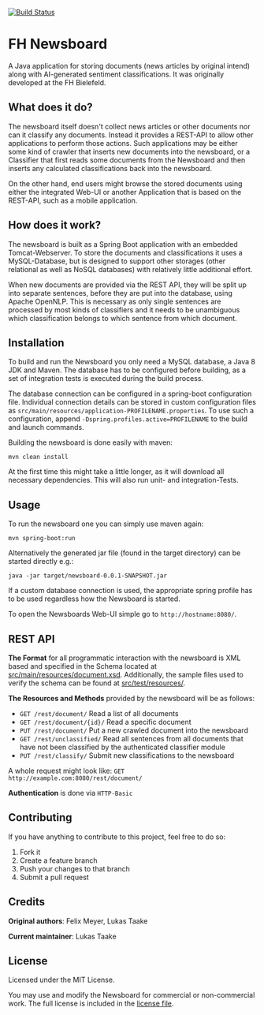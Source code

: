 [![Build Status](https://travis-ci.org/mrm1st3r/fh-newsboard.svg?branch=master)](https://travis-ci.org/mrm1st3r/fh-newsboard)
# FH Newsboard
A Java application for storing documents (news articles by original intend)
along with AI-generated sentiment classifications.
It was originally developed at the FH Bielefeld.

## What does it do?
The newsboard itself doesn't collect news articles or other documents nor can it
classify any documents.
Instead it provides a REST-API to allow other applications to perform those actions.
Such applications may be either some kind of crawler that inserts new documents into the newsboard,
or a Classifier that first reads some documents from the Newsboard and then inserts any calculated
classifications back into the newsboard.

On the other hand, end users might browse the stored documents using either the integrated Web-UI
or another Application that is based on the REST-API, such as a mobile application.

## How does it work?
The newsboard is built as a Spring Boot application with an embedded Tomcat-Webserver.
To store the documents and classifications it uses a MySQL-Database, but is designed to support
other storages (other relational as well as NoSQL databases) with relatively little additional effort. 

When new documents are provided via the REST API, they will be split up into separate sentences,
before they are put into the database, using Apache OpenNLP. This is necessary as only single sentences are processed by most kinds of classifiers
and it needs to be unambiguous which classification belongs to which sentence from which document.

## Installation
To build and run the Newsboard you only need a MySQL database, a Java 8 JDK and Maven.
The database has to be configured before building, as a set of
integration tests is executed during the build process. 

The database connection can be configured in a spring-boot configuration file.
Individual connection details can be stored in custom configuration files as `src/main/resources/application-PROFILENAME.properties`.
To use such a configuration, append `-Dspring.profiles.active=PROFILENAME` to the build and launch commands.

Building the newsboard is done easily with maven:

    mvn clean install
    
At the first time this might take a little longer, as it will download all necessary dependencies.
This will also run unit- and integration-Tests.

## Usage
To run the newsboard one you can simply use maven again: 

    mvn spring-boot:run

Alternatively the generated jar file (found in the target directory)
can be started directly e.g.:

    java -jar target/newsboard-0.0.1-SNAPSHOT.jar

If a custom database connection is used, the appropriate spring profile has to be used regardless
how the Newsboard is started.

To open the Newsboards Web-UI simple go to  `http://hostname:8080/`.

## REST API
**The Format** for all programmatic interaction with the newsboard is XML based
and specified in the Schema located at [src/main/resources/document.xsd](src/main/resources/document.xsd).
Additionally, the sample files used to verify the schema can be found at [src/test/resources/](src/test/resources/). 

**The Resources and Methods** provided by the newsboard will be as follows:

- `GET /rest/document/` Read a list of all documents
- `GET /rest/document/{id}/` Read a specific document
- `PUT /rest/document/` Put a new crawled document into the newsboard
- `GET /rest/unclassified/` Read all sentences from all documents that have
not been classified by the authenticated classifier module
- `PUT /rest/classify/` Submit new classifications to the newsboard

A whole request might look like:
`GET http://example.com:8080/rest/document/`

**Authentication** is done via `HTTP-Basic`

## Contributing
If you have anything to contribute to this project, feel free to do so:

1. Fork it
1. Create a feature branch
1. Push your changes to that branch
1. Submit a pull request

## Credits
**Original authors**: Felix Meyer, Lukas Taake

**Current maintainer**: Lukas Taake

## License
Licensed under the MIT License.

You may use and modify the Newsboard for commercial or non-commercial work.
The full license is included in the [license file](LICENSE).
